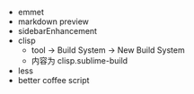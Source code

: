 - emmet
- markdown preview
- sidebarEnhancement
- clisp
  - tool -> Build System -> New Build System
  - 内容为 clisp.sublime-build
- less
- better coffee script

